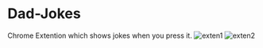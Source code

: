 # Dad-Jokes

Chrome Extention which shows jokes when you press it.
![exten1](https://github.com/NitinMehra0019/Dad-Jokes/assets/84515402/c9dd9d9b-4d89-4d96-ba77-c95353ded226)
![exten2](https://github.com/NitinMehra0019/Dad-Jokes/assets/84515402/bca35c20-5481-45c3-9640-bab43be2e197)
